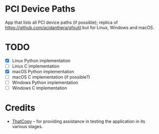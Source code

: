 # PCI Device Paths

App that lists all PCI device paths (if possible); replica of https://github.com/acidanthera/gfxutil but for Linux, Windows and macOS.

# TODO

* [x] Linux Python implementation
* [ ] Linux C implementation
* [x] macOS Python implementation
* [ ] macOS C implementation (if possible?)
* [ ] Windows Python implementation
* [ ] Windows C implementation

# Credits

* [ThatCopy](https://github.com/ThatCopy) – for providing assistance in testing the application in its various stages.